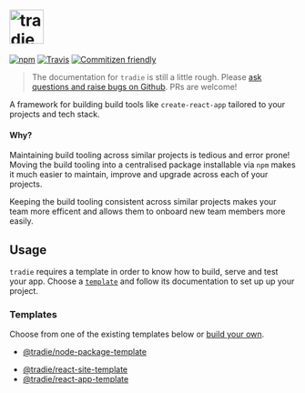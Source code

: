 # <a href="https://github.com/jameslnewell/tradie"><img alt="tradie" src="https://raw.githubusercontent.com/jameslnewell/tradie-v4/master/docs/img/logo.png" height="60px" /></a>

[![npm](https://img.shields.io/npm/v/tradie.svg)]()
[![Travis](https://img.shields.io/travis/jameslnewell/tradie-v4.svg)]()
[![Commitizen friendly](https://img.shields.io/badge/commitizen-friendly-brightgreen.svg)](http://commitizen.github.io/cz-cli/)

> The documentation for `tradie` is still a little rough. Please [ask questions and raise bugs on Github](https://github.com/jameslnewell/tradie-v4/issues). PRs are welcome!

A framework for building build tools like `create-react-app` tailored to your projects and tech stack.

#### Why?

Maintaining build tooling across similar projects is tedious and error prone! Moving the build tooling into a centralised package installable via `npm` makes it much easier to maintain, improve and upgrade across each of your projects.

Keeping the build tooling consistent across similar projects makes your team more efficent and allows them to onboard new team members more easily.

## Usage

`tradie` requires a template in order to know how to build, serve and test your app.
Choose a [`template`](https://github.com/jameslnewell/tradie-v4/tree/master/packages/tradie#templates) and follow its documentation to set up up your project.

### Templates

Choose from one of the existing templates below or [build your own](https://github.com/jameslnewell/tradie-v4/blob/master/docs/templates.md).

- [@tradie/node-package-template](https://www.npmjs.com/package/@tradie/node-package-template)
<!--- [@tradie/react-component-template](https://www.npmjs.com/package/@tradie/react-component-template)-->
- [@tradie/react-site-template](https://www.npmjs.com/package/@tradie/react-site-template)
- [@tradie/react-app-template](https://www.npmjs.com/package/@tradie/react-app-template)

